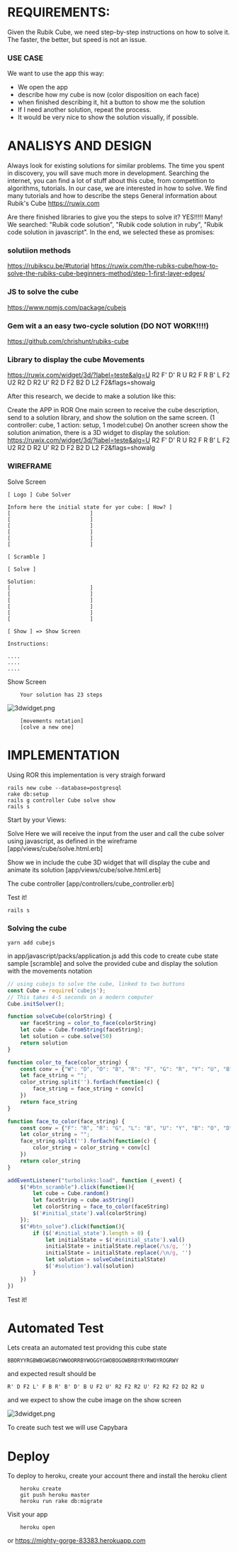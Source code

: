 # REQUIREMENTS:
Given the Rubik Cube, we need step-by-step instructions on how to solve it. 
The faster, the better, but speed is not an issue.

### USE CASE
We want to use the app this way:

- We open the app
- describe how my cube is now (color disposition on each face)
- when finished describing it, hit a button to show me the solution
- If I need another solution, repeat the process.
- It would be very nice to show the solution visually, if possible.


# ANALISYS AND DESIGN
Always look for existing solutions for similar problems.
The time you spent in discovery, you will save much more in development.
Searching the internet, you can find a lot of stuff about this cube, from competition to algorithms,
tutorials.
In our case, we are interested in how to solve. We find many tutorials and how to describe the steps
General information about Rubik's Cube
https://ruwix.com

Are there finished libraries to give you the steps to solve it?  YES!!!!! Many!
We searched: "Rubik code solution",  "Rubik code solution in ruby", "Rubik code solution in javascript".
In the end, we selected these as promises:

### solutiion methods
https://rubikscu.be/#tutorial
https://ruwix.com/the-rubiks-cube/how-to-solve-the-rubiks-cube-beginners-method/step-1-first-layer-edges/

### JS to solve the cube
https://www.npmjs.com/package/cubejs

### Gem wit a an easy two-cycle solution (DO NOT WORK!!!!)
https://github.com/chrishunt/rubiks-cube

### Library to display the cube Movements
https://ruwix.com/widget/3d/?label=teste&alg=U R2 F' D' R U R2 F R B' L F2 U2 R2 D R2 U' R2 D F2 B2 D L2 F2&flags=showalg

After this research, we decide to make a solution like this:

Create the APP in ROR
One main screen to receive the cube description, send to a solution library, and show the solution on the same screen.
(1 controller: cube, 1 action: setup, 1 model:cube)
On another screen show the solution animation, there is a 3D widget to display the solution:
https://ruwix.com/widget/3d/?label=teste&alg=U R2 F' D' R U R2 F R B' L F2 U2 R2 D R2 U' R2 D F2 B2 D L2 F2&flags=showalg

### WIREFRAME

Solve Screen
```
[ Logo ] Cube Solver

Inform here the initial state for yor cube: [ How? ]
[                         ]
[                         ]
[                         ]
[                         ]
[                         ]
[                         ]

[ Scramble ]

[ Solve ]

Solution:
[                         ]
[                         ]
[                         ]
[                         ]
[                         ]
[                         ]

[ Show ] => Show Screen

Instructions:

....
....
....

```
Show Screen
```
    Your solution has 23 steps
```
![3dwidget.png](3dwidget.png)
```    
    [movements notation]
    [colve a new one]

```

# IMPLEMENTATION

Using ROR this implementation is very straigh forward

    rails new cube --database=postgresql
    rake db:setup
    rails g controller Cube solve show
    rails s

Start by your Views:

Solve
Here we will receive the input from the user and call the cube solver 
using javascript, as defined in the wireframe
[app/views/cube/solve.html.erb]
 
Show
we in include the cube 3D widget that will display the 
cube and animate its solution
[app/views/cube/solve.html.erb]

The cube controller
[app/controllers/cube_controller.erb]

Test it!

    rails s

### Solving the cube

    yarn add cubejs

in app/javascript/packs/application.js
add this code to create cube state sample [scramble]
and solve the provided cube and display the solution 
with the movements notation

```javascript
// using cubejs to solve the cube, linked to two buttons
const Cube = require('cubejs');
// This takes 4-5 seconds on a modern computer
Cube.initSolver();

function solveCube(colorString) {
    var faceString = color_to_face(colorString)
    let cube = Cube.fromString(faceString);
    let solution = cube.solve(50)
    return solution
}

function color_to_face(color_string) {
    const conv = {"W": "D", "O": "B", "R": "F", "G": "R", "Y": "U", "B": "L"};
    let face_string = "";
    color_string.split('').forEach(function(c) {
        face_string = face_string + conv[c]
    })
    return face_string
}

function face_to_color(face_string) {
    const conv = {"F": "R", "R": "G", "L": "B", "U": "Y", "B": "O", "D": "W"};
    let color_string = "";
    face_string.split('').forEach(function(c) {
        color_string = color_string + conv[c]
    })
    return color_string
}

addEventListener("turbolinks:load", function (_event) {
    $("#btn_scramble").click(function(){
        let cube = Cube.random()
        let faceString = cube.asString()
        let colorString = face_to_color(faceString)
        $('#initial_state').val(colorString)
    });
    $("#btn_solve").click(function(){
        if ($('#initial_state').length > 0) {
            let initialState = $('#initial_state').val()
            initialState = initialState.replace(/\s/g, '')
            initialState = initialState.replace(/\n/g, '')
            let solution = solveCube(initialState)
            $('#solution').val(solution)
        }
    })
})

```

Test it!

# Automated Test

Lets creata an automated test providng this cube state

    BBORYYRGBWBGWGBGYWWOORRBYWOGGYGWOBOGOWBRBYRYRWOYROGRWY

and expected result should be

    R' D F2 L' F B R' B' D' B U F2 U' R2 F2 R2 U' F2 R2 F2 D2 R2 U

and we expect to show the cube image on the show screen

![3dwidget.png](3dwidget.png)

To create such test we will use Capybara

# Deploy

To deploy to heroku, create your account there and install the heroku client
    
```terminal
    heroku create
    git push heroku master
    heroku run rake db:migrate   
```

Visit your app
```terminal
    heroku open    
```
or https://mighty-gorge-83383.herokuapp.com
